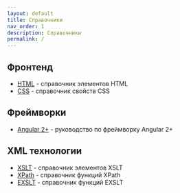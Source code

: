 ```yaml
---
layout: default
title: Справочники
nav_order: 1
description: Справочники
permalink: /
---
```


## Фронтенд

- [HTML](/html/) - справочник элементов HTML
- [CSS](/css/) - справочник свойств CSS

## Фреймворки

- [Angular 2+](/angular-guide/) - руководство по фреймворку Angular 2+

## XML технологии

- [XSLT](/xslt/) - справочник элементов XSLT
- [XPath](/xpath/) - справочник функций XPath
- [EXSLT](/exslt/) - справочник функций EXSLT
